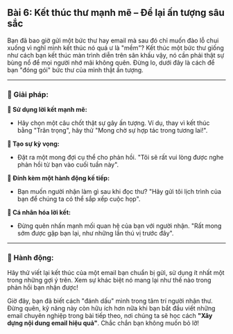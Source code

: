 ## Bài 6: Kết thúc thư mạnh mẽ – Để lại ấn tượng sâu sắc

Bạn đã bao giờ gửi một bức thư hay email mà sau đó chỉ muốn đào lỗ chui xuống vì nghĩ mình kết thúc nó quá ư là "mềm"? Kết thúc một bức thư giống như cách bạn kết thúc màn trình diễn trên sân khấu vậy, nó cần phải thật sự bùng nổ để mọi người nhớ mãi không quên. Đừng lo, dưới đây là cách để bạn "đóng gói" bức thư của mình thật ấn tượng.

---

### 📌 Giải pháp:

**🔹 Sử dụng lời kết mạnh mẽ:**
- Hãy chọn một câu chốt thật sự gây ấn tượng. Ví dụ, thay vì kết thúc bằng "Trân trọng", hãy thử "Mong chờ sự hợp tác trong tương lai!".

**🔹 Tạo sự kỳ vọng:**
- Đặt ra một mong đợi cụ thể cho phản hồi. "Tôi sẽ rất vui lòng được nghe phản hồi từ bạn vào cuối tuần này".

**🔹 Đính kèm một hành động kế tiếp:**
- Bạn muốn người nhận làm gì sau khi đọc thư? "Hãy gửi tôi lịch trình của bạn để chúng ta có thể sắp xếp cuộc họp".

**🔹 Cá nhân hóa lời kết:**
- Đừng quên nhấn mạnh mối quan hệ của bạn với người nhận. "Rất mong sớm được gặp bạn lại, như những lần thú vị trước đây".

---

### 🚀 Hành động:

Hãy thử viết lại kết thúc của một email bạn chuẩn bị gửi, sử dụng ít nhất một trong những gợi ý trên. Xem sự khác biệt nó mang lại như thế nào trong phản hồi bạn nhận được!

Giờ đây, bạn đã biết cách "đánh dấu" mình trong tâm trí người nhận thư. Đừng quên, kỹ năng này còn hữu ích hơn nữa khi bạn bắt đầu viết những email chuyên nghiệp trong bài tiếp theo, nơi chúng ta sẽ học cách **"Xây dựng nội dung email hiệu quả"**. Chắc chắn bạn không muốn bỏ lỡ!